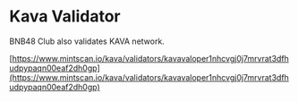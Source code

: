# Kava Validator

BNB48 Club also validates KAVA network.

[https://www.mintscan.io/kava/validators/kavavaloper1nhcvgj0j7mrvrat3dfhudpypaqn00eaf2dh0gp](https://www.mintscan.io/kava/validators/kavavaloper1nhcvgj0j7mrvrat3dfhudpypaqn00eaf2dh0gp)
